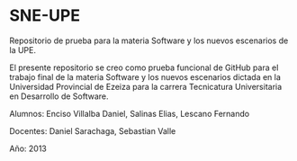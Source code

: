 ﻿SNE-UPE
=======

Repositorio de prueba para la materia Software y los nuevos escenarios de la UPE.

El presente repositorio se creo como prueba funcional de GitHub para el trabajo final de la materia Software y los nuevos escenarios dictada en la Universidad Provincial de Ezeiza para la carrera Tecnicatura Universitaria en Desarrollo de Software.

Alumnos: Enciso Villalba Daniel, Salinas Elias, Lescano Fernando

Docentes: Daniel Sarachaga, Sebastian Valle

Año: 2013
